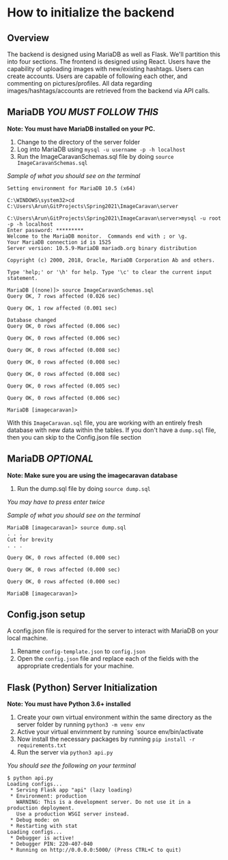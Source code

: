 # How to initialize the backend

## Overview
<p> The backend is designed using MariaDB as well as Flask. We'll partition this into four sections. 
The frontend is designed using React. Users have the capability of uploading images with new/existing hashtags. Users can create accounts. Users are capable of following each other, and commenting on pictures/profiles. All data regarding images/hashtags/accounts are retrieved from the backend via API calls. 



## MariaDB *YOU MUST FOLLOW THIS*

**Note: You must have MariaDB installed on your PC.**

1. Change to the directory of the server folder
2. Log into MariaDB using `mysql -u username -p -h localhost`
2. Run the ImageCaravanSchemas.sql file by doing `source ImageCaravanSchemas.sql`


*Sample of what you should see on the terminal*
```console
Setting environment for MariaDB 10.5 (x64)

C:\WINDOWS\system32>cd C:\Users\Arun\GitProjects\Spring2021\ImageCaravan\server

C:\Users\Arun\GitProjects\Spring2021\ImageCaravan\server>mysql -u root -p -h localhost
Enter password: *********
Welcome to the MariaDB monitor.  Commands end with ; or \g.
Your MariaDB connection id is 1525
Server version: 10.5.9-MariaDB mariadb.org binary distribution

Copyright (c) 2000, 2018, Oracle, MariaDB Corporation Ab and others.

Type 'help;' or '\h' for help. Type '\c' to clear the current input statement.

MariaDB [(none)]> source ImageCaravanSchemas.sql
Query OK, 7 rows affected (0.026 sec)

Query OK, 1 row affected (0.001 sec)

Database changed
Query OK, 0 rows affected (0.006 sec)

Query OK, 0 rows affected (0.006 sec)

Query OK, 0 rows affected (0.008 sec)

Query OK, 0 rows affected (0.008 sec)

Query OK, 0 rows affected (0.008 sec)

Query OK, 0 rows affected (0.005 sec)

Query OK, 0 rows affected (0.006 sec)

MariaDB [imagecaravan]>

```

With this `ImageCaravan.sql` file, you are working with an entirely fresh database with new data within the tables. If you don't have a `dump.sql` file, then you can skip to the Config.json file section

## MariaDB *OPTIONAL*
**Note: Make sure you are using the imagecaravan database**

1. Run the dump.sql file by doing `source dump.sql`

*You may have to press enter twice*


*Sample of what you should see on the terminal*
```console
MariaDB [imagecaravan]> source dump.sql
. . . 
Cut for brevity
. . . 

Query OK, 0 rows affected (0.000 sec)

Query OK, 0 rows affected (0.000 sec)

Query OK, 0 rows affected (0.000 sec)

MariaDB [imagecaravan]>

```

## Config.json setup
A config.json file is required for the server to interact with MariaDB on your local machine. 

1. Rename `config-template.json` to `config.json`
2. Open the `config.json` file and replace each of the fields with the appropriate credentials for your machine. 

## Flask (Python) Server Initialization
**Note: You must have Python 3.6+ installed**

1.  Create your own virtual environment within the same directory as the server folder by running `python3 -m venv env`
2.  Active your virtual envirnment by running `source env/bin/activate
3.  Now install the necessary packages by running `pip install -r requirements.txt`
4. Run the server via `python3 api.py`

*You should see the following on your terminal*

```console
$ python api.py 
Loading configs...
 * Serving Flask app "api" (lazy loading)
 * Environment: production
   WARNING: This is a development server. Do not use it in a production deployment.
   Use a production WSGI server instead.
 * Debug mode: on
 * Restarting with stat
Loading configs...
 * Debugger is active!
 * Debugger PIN: 220-407-040
 * Running on http://0.0.0.0:5000/ (Press CTRL+C to quit)
 ```
